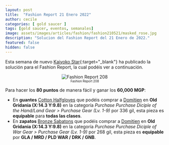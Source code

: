 ```yaml
---
layout: post
title:  "Fashion Report 21 Enero 2022"
author: cecile
categories: [ gold saucer ]
tags: [gold saucer, eventos, semanales]
image: assets/images/articles/fashion/fashion210521/masked_rose.jpg
description: "Solucion del Fashion Report del 21 Enero de 2022."
featured: false
hidden: false
---
```


Esta semana de nuevo [Kaiyoko Star](https://twitter.com/kaiyokostar){:target="_blank"} ha publicado la solución para el Fashion Report, la cual podéis ver a continuación.

<p align="center"><img src="{{ site.baseurl }}/assets/images/articles/fashion/fashion220121/freport_208.jpg" alt="Fashion Report 208">
<br/>
<sub><sup>Fashion Report 208</sup></sub></p>


Para hacer los **80 puntos** de manera fácil y ganar los **60,000 MGP**:

- En **guantes** <a href="https://eu.finalfantasyxiv.com/lodestone/playguide/db/item/43823c803ff/" class="eorzeadb_link" target="_blank">Cotton Halfgloves</a> que podéis comprar a <a href="https://eu.finalfantasyxiv.com/lodestone/playguide/db/shop/5c0bdbdc542/?item=791b438d0fe&type=gil" class="eorzeadb_link" target="_blank">Domitien</a> en **Old Gridania (X:14.3 Y:9.8)** en la categoría *Purchase Purchase Diciple of the Hand/Land Gear > Purchase Gear (Lv. 1-9)* por 336 gil, esta pieza es <b>equipable</b> para <b>todas las clases</b>.
- En **zapatos** <a href="https://eu.finalfantasyxiv.com/lodestone/playguide/db/item/eda9833fcae/" class="eorzeadb_link" target="_blank">Bronze Sabatons</a> que podéis comprar a <a href="https://eu.finalfantasyxiv.com/lodestone/playguide/db/shop/5c0bdbdc542/?item=791b438d0fe&type=gil" class="eorzeadb_link" target="_blank">Domitien</a> en **Old Gridania (X:14.3 Y:9.8)** en la categoría *Purchase Purchase Diciple of War Gear > Purchase Gear (Lv. 1-9)* por 268 gil, esta pieza es <b>equipable</b> por <b>GLA / MRD / PLD WAR / DRK / GNB</b>.